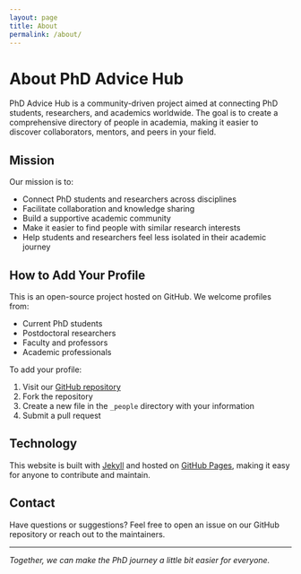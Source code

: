 ```yaml
---
layout: page
title: About
permalink: /about/
---
```


# About PhD Advice Hub

PhD Advice Hub is a community-driven project aimed at connecting PhD students, researchers, and academics worldwide. The goal is to create a comprehensive directory of people in academia, making it easier to discover collaborators, mentors, and peers in your field.

## Mission

Our mission is to:
- Connect PhD students and researchers across disciplines
- Facilitate collaboration and knowledge sharing
- Build a supportive academic community
- Make it easier to find people with similar research interests
- Help students and researchers feel less isolated in their academic journey

## How to Add Your Profile

This is an open-source project hosted on GitHub. We welcome profiles from:
- Current PhD students
- Postdoctoral researchers
- Faculty and professors
- Academic professionals

To add your profile:
1. Visit our [GitHub repository](https://github.com/stogiannidis/phd-advice-hub)
2. Fork the repository
3. Create a new file in the `_people` directory with your information
4. Submit a pull request

## Technology

This website is built with [Jekyll](https://jekyllrb.com/) and hosted on [GitHub Pages](https://pages.github.com/), making it easy for anyone to contribute and maintain.

## Contact

Have questions or suggestions? Feel free to open an issue on our GitHub repository or reach out to the maintainers.

---

*Together, we can make the PhD journey a little bit easier for everyone.*
